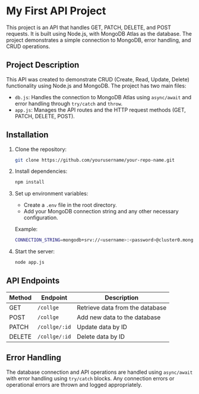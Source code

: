 
# My First API Project

This project is an API that handles GET, PATCH, DELETE, and POST requests. It is built using Node.js, with MongoDB Atlas as the database. The project demonstrates a simple connection to MongoDB, error handling, and CRUD operations.

## Project Description

This API was created to demonstrate CRUD (Create, Read, Update, Delete) functionality using Node.js and MongoDB. The project has two main files:

- `db.js`: Handles the connection to MongoDB Atlas using `async/await` and error handling through `try/catch` and `throw`.
- `app.js`: Manages the API routes and the HTTP request methods (GET, PATCH, DELETE, POST).

## Installation

1. Clone the repository:

   ```bash
   git clone https://github.com/yourusername/your-repo-name.git
   ```

2. Install dependencies:

   ```bash
   npm install
   ```

3. Set up environment variables:
   - Create a `.env` file in the root directory.
   - Add your MongoDB connection string and any other necessary configuration.

   Example:

   ```bash
   CONNECTION_STRING=mongodb+srv://<username>:<password>@cluster0.mongodb.net/myFirstDatabase?retryWrites=true&w=majority
   ```


4. Start the server:

   ```bash
   node app.js
   ```

## API Endpoints

| Method | Endpoint     | Description              |
|--------|--------------|--------------------------|
| GET    | `/collge`  | Retrieve data from the database |
| POST   | `/collge`  | Add new data to the database  |
| PATCH  | `/collge/:id` | Update data by ID          |
| DELETE | `/collge/:id` | Delete data by ID          |

## Error Handling

The database connection and API operations are handled using `async/await` with error handling using `try/catch` blocks. Any connection errors or operational errors are thrown and logged appropriately.


